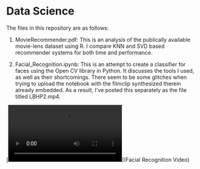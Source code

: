 # Data Science

The files in this repository are as follows:

1) MovieRecommender.pdf: This is an analysis of the publically available movie-lens dataset using R. I compare KNN and SVD based recommender systems for both time and performance. 

2) Facial_Recognition.ipynb: This is an attempt to create a classifier for faces using the Open CV library in Python. It discusses the tools I used, as well as their shortcomings. There seem to be some glitches when trying to upload the notebook with the filmclip synthesized therein already embedded. As a result, I've posted this separately as the file titled LBHP2.mp4. 

[![ScreenShot](https://raw.github.com/jmichaels1993/Data-Science/master/Misc/FacialRecognitionClip.mp4)](Facial Recognition Video)
